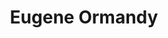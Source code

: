 ---
pid: lle41
title: Eugene Ormandy
location_transcription: Broad and Locust
coordinates: "[-75.164506373266, 39.948260099966]"
zipcode: '19067'
gen_neighborhood: 
neighborhood: 
outside_phl: 'Morrisville PA '
age: '61'
age_range: 60-69
instagram: 
image_file_name: lle_41.jpg
proposal_transcription: On the podium with arms raised in characteristic pose
topic: Person,Music
topic_summary: 0, 0, 0
type: Other No Form
keywords_other: Eugene Ormandy
credit: Richard Preuks
image_labels: 
twitter: 
facebook: 
permalink: "/monuments/lle41/"
layout: item-page
---
